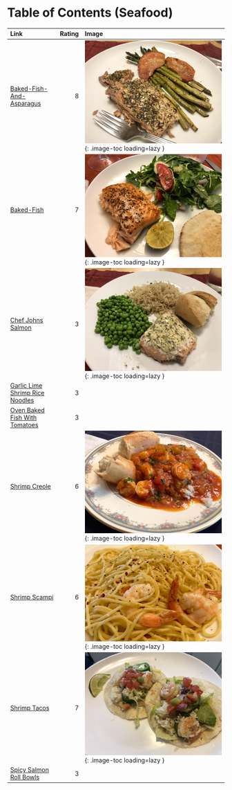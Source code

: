 # Table of Contents (Seafood)

| Link                                                                    |   Rating | Image                                                                                         |
|:------------------------------------------------------------------------|---------:|:----------------------------------------------------------------------------------------------|
| [Baked-Fish-And-Asparagus](./baked-fish-and-asparagus.md)               |        8 | ![baked-fish-and-asparagus.jpeg](./baked-fish-and-asparagus.jpeg){: .image-toc loading=lazy } |
| [Baked-Fish](./baked-fish.md)                                           |        7 | ![baked-fish.jpeg](./baked-fish.jpeg){: .image-toc loading=lazy }                             |
| [Chef Johns Salmon](./chef_johns_salmon.md)                             |        3 | ![chef_johns_salmon.jpeg](./chef_johns_salmon.jpeg){: .image-toc loading=lazy }               |
| [Garlic Lime Shrimp Rice Noodles](./garlic_lime_shrimp_rice_noodles.md) |        3 | <!-- TODO: Capture image -->                                                                  |
| [Oven Baked Fish With Tomatoes](./oven_baked_fish_with_tomatoes.md)     |        3 | <!-- TODO: Capture image -->                                                                  |
| [Shrimp Creole](./shrimp_creole.md)                                     |        6 | ![shrimp_creole.jpeg](./shrimp_creole.jpeg){: .image-toc loading=lazy }                       |
| [Shrimp Scampi](./shrimp_scampi.md)                                     |        6 | ![shrimp_scampi.jpeg](./shrimp_scampi.jpeg){: .image-toc loading=lazy }                       |
| [Shrimp Tacos](./shrimp_tacos.md)                                       |        7 | ![shrimp_tacos.jpg](./shrimp_tacos.jpg){: .image-toc loading=lazy }                           |
| [Spicy Salmon Roll Bowls](./spicy_salmon_roll_bowls.md)                 |        3 | <!-- TODO: Capture image -->                                                                  |
